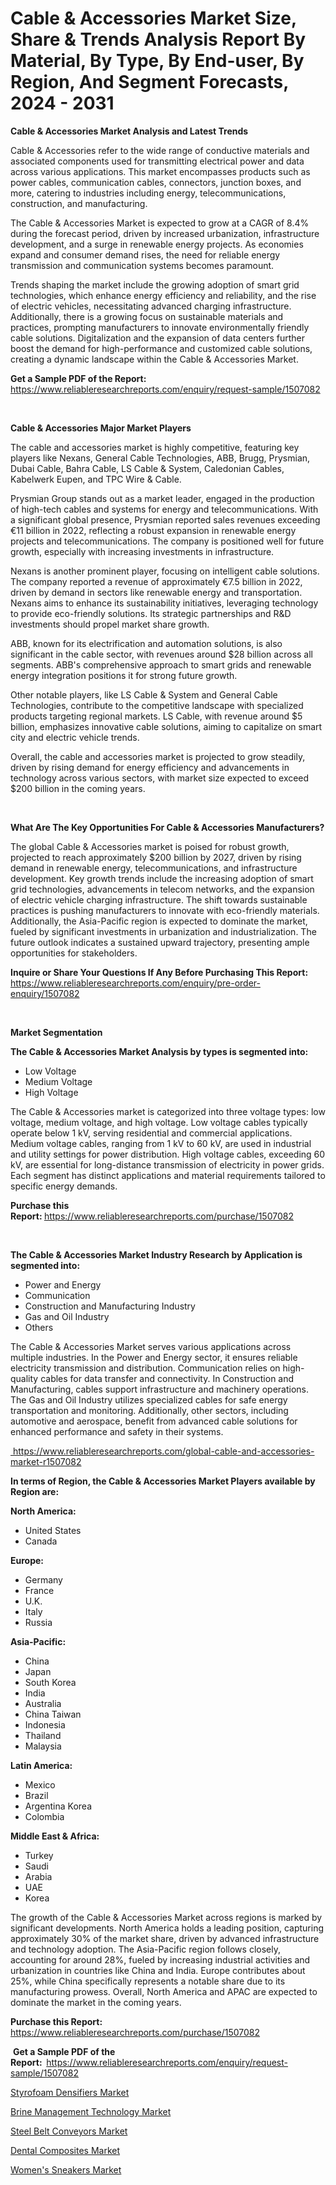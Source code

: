 <p><h1>Cable & Accessories Market Size, Share & Trends Analysis Report By Material, By Type, By End-user, By Region, And Segment Forecasts, 2024 - 2031</h1></p><p><strong>Cable & Accessories Market Analysis and Latest Trends</strong></p>
<p><p>Cable & Accessories refer to the wide range of conductive materials and associated components used for transmitting electrical power and data across various applications. This market encompasses products such as power cables, communication cables, connectors, junction boxes, and more, catering to industries including energy, telecommunications, construction, and manufacturing.</p><p>The Cable & Accessories Market is expected to grow at a CAGR of 8.4% during the forecast period, driven by increased urbanization, infrastructure development, and a surge in renewable energy projects. As economies expand and consumer demand rises, the need for reliable energy transmission and communication systems becomes paramount. </p><p>Trends shaping the market include the growing adoption of smart grid technologies, which enhance energy efficiency and reliability, and the rise of electric vehicles, necessitating advanced charging infrastructure. Additionally, there is a growing focus on sustainable materials and practices, prompting manufacturers to innovate environmentally friendly cable solutions. Digitalization and the expansion of data centers further boost the demand for high-performance and customized cable solutions, creating a dynamic landscape within the Cable & Accessories Market.</p></p>
<p><strong>Get a Sample PDF of the Report:&nbsp;</strong> <a href="https://www.reliableresearchreports.com/enquiry/request-sample/1507082">https://www.reliableresearchreports.com/enquiry/request-sample/1507082</a></p>
<p>&nbsp;</p>
<p><strong>Cable & Accessories Major Market Players</strong></p>
<p><p>The cable and accessories market is highly competitive, featuring key players like Nexans, General Cable Technologies, ABB, Brugg, Prysmian, Dubai Cable, Bahra Cable, LS Cable & System, Caledonian Cables, Kabelwerk Eupen, and TPC Wire & Cable. </p><p>Prysmian Group stands out as a market leader, engaged in the production of high-tech cables and systems for energy and telecommunications. With a significant global presence, Prysmian reported sales revenues exceeding €11 billion in 2022, reflecting a robust expansion in renewable energy projects and telecommunications. The company is positioned well for future growth, especially with increasing investments in infrastructure.</p><p>Nexans is another prominent player, focusing on intelligent cable solutions. The company reported a revenue of approximately €7.5 billion in 2022, driven by demand in sectors like renewable energy and transportation. Nexans aims to enhance its sustainability initiatives, leveraging technology to provide eco-friendly solutions. Its strategic partnerships and R&D investments should propel market share growth.</p><p>ABB, known for its electrification and automation solutions, is also significant in the cable sector, with revenues around $28 billion across all segments. ABB's comprehensive approach to smart grids and renewable energy integration positions it for strong future growth.</p><p>Other notable players, like LS Cable & System and General Cable Technologies, contribute to the competitive landscape with specialized products targeting regional markets. LS Cable, with revenue around $5 billion, emphasizes innovative cable solutions, aiming to capitalize on smart city and electric vehicle trends.</p><p>Overall, the cable and accessories market is projected to grow steadily, driven by rising demand for energy efficiency and advancements in technology across various sectors, with market size expected to exceed $200 billion in the coming years.</p></p>
<p>&nbsp;</p>
<p><strong>What Are The Key Opportunities For Cable & Accessories Manufacturers?</strong></p>
<p><p>The global Cable & Accessories market is poised for robust growth, projected to reach approximately $200 billion by 2027, driven by rising demand in renewable energy, telecommunications, and infrastructure development. Key growth trends include the increasing adoption of smart grid technologies, advancements in telecom networks, and the expansion of electric vehicle charging infrastructure. The shift towards sustainable practices is pushing manufacturers to innovate with eco-friendly materials. Additionally, the Asia-Pacific region is expected to dominate the market, fueled by significant investments in urbanization and industrialization. The future outlook indicates a sustained upward trajectory, presenting ample opportunities for stakeholders.</p></p>
<p><strong>Inquire or Share Your Questions If Any Before Purchasing This Report:</strong> <a href="https://www.reliableresearchreports.com/enquiry/pre-order-enquiry/1507082">https://www.reliableresearchreports.com/enquiry/pre-order-enquiry/1507082</a></p>
<p>&nbsp;</p>
<p><strong>Market Segmentation</strong></p>
<p><strong>The Cable & Accessories Market Analysis by types is segmented into:</strong></p>
<p><ul><li>Low Voltage</li><li>Medium Voltage</li><li>High Voltage</li></ul></p>
<p><p>The Cable & Accessories market is categorized into three voltage types: low voltage, medium voltage, and high voltage. Low voltage cables typically operate below 1 kV, serving residential and commercial applications. Medium voltage cables, ranging from 1 kV to 60 kV, are used in industrial and utility settings for power distribution. High voltage cables, exceeding 60 kV, are essential for long-distance transmission of electricity in power grids. Each segment has distinct applications and material requirements tailored to specific energy demands.</p></p>
<p><strong>Purchase this Report:&nbsp;</strong><a href="https://www.reliableresearchreports.com/purchase/1507082">https://www.reliableresearchreports.com/purchase/1507082</a></p>
<p>&nbsp;</p>
<p><strong>The Cable & Accessories Market Industry Research by Application is segmented into:</strong></p>
<p><ul><li>Power and Energy</li><li>Communication</li><li>Construction and Manufacturing Industry</li><li>Gas and Oil Industry</li><li>Others</li></ul></p>
<p><p>The Cable & Accessories Market serves various applications across multiple industries. In the Power and Energy sector, it ensures reliable electricity transmission and distribution. Communication relies on high-quality cables for data transfer and connectivity. In Construction and Manufacturing, cables support infrastructure and machinery operations. The Gas and Oil Industry utilizes specialized cables for safe energy transportation and monitoring. Additionally, other sectors, including automotive and aerospace, benefit from advanced cable solutions for enhanced performance and safety in their systems.</p></p>
<p><a href="https://www.reliableresearchreports.com/global-cable-and-accessories-market-r1507082">&nbsp;https://www.reliableresearchreports.com/global-cable-and-accessories-market-r1507082</a></p>
<p><strong>In terms of Region, the Cable & Accessories Market Players available by Region are:</strong></p>
<p>
    <p> <strong> North America: </strong>
        <ul>
            <li>United States</li>
            <li>Canada</li>
        </ul>
        </p> 
    <p> <strong> Europe: </strong>
        <ul>
            <li>Germany</li>
            <li>France</li>
            <li>U.K.</li>
            <li>Italy</li>
            <li>Russia</li>
        </ul>
        </p> 
    <p> <strong> Asia-Pacific: </strong>
        <ul>
            <li>China</li>
            <li>Japan</li>
            <li>South Korea</li>
            <li>India</li>
            <li>Australia</li>
            <li>China Taiwan</li>
            <li>Indonesia</li>
            <li>Thailand</li>
            <li>Malaysia</li>
        </ul>
        </p> 
    <p> <strong> Latin America: </strong>
        <ul>
            <li>Mexico</li>
            <li>Brazil</li>
            <li>Argentina Korea</li>
            <li>Colombia</li>
        </ul>
        </p> 
    <p> <strong> Middle East & Africa: </strong>
        <ul>
            <li>Turkey</li>
            <li>Saudi</li>
            <li>Arabia</li>
            <li>UAE</li>
            <li>Korea</li>
        </ul>
    </p>
    </p>
<p><p>The growth of the Cable & Accessories Market across regions is marked by significant developments. North America holds a leading position, capturing approximately 30% of the market share, driven by advanced infrastructure and technology adoption. The Asia-Pacific region follows closely, accounting for around 28%, fueled by increasing industrial activities and urbanization in countries like China and India. Europe contributes about 25%, while China specifically represents a notable share due to its manufacturing prowess. Overall, North America and APAC are expected to dominate the market in the coming years.</p></p>
<p><strong>Purchase this Report: </strong><a href="https://www.reliableresearchreports.com/purchase/1507082">https://www.reliableresearchreports.com/purchase/1507082</a></p>
<p>&nbsp;<strong>Get a Sample PDF of the Report:&nbsp;&nbsp;</strong><a href="https://www.reliableresearchreports.com/enquiry/request-sample/1507082">https://www.reliableresearchreports.com/enquiry/request-sample/1507082</a></p>
<p><strong></strong></p>
<p><p><a href="https://www.linkedin.com/pulse/strategic-roadmap-success-global-styrofoam-densifiers-market-6uv8f?trackingId=ECBFAfmqTBaTF%2BpHkCzEPA%3D%3D">Styrofoam Densifiers Market</a></p><p><a href="https://github.com/lambertr3e8v/Market-Research-Report-List-1/blob/main/brine-management-technology-market.md">Brine Management Technology Market</a></p><p><a href="https://www.linkedin.com/pulse/steel-belt-conveyors-market-size-share-analysis-growth-trends-wsh1c?trackingId=4iLhbeWCSnKkeqc24zQPqw%3D%3D">Steel Belt Conveyors Market</a></p><p><a href="https://medium.com/@zainab-adedeji/dental-composites-market-2024-2031-industry-insights-and-investment-opportunities-c690963fb67c?postPublishedType=repub">Dental Composites Market</a></p><p><a href="https://issuu.com/reportprime-2/docs/womens-sneakers-market-size-2030.pp_f34a7c5368a649">Women's Sneakers Market</a></p></p>